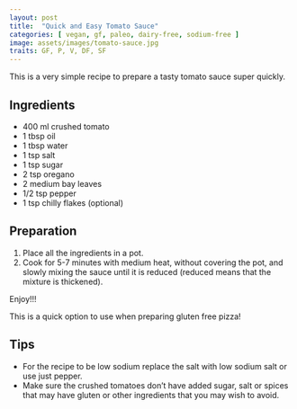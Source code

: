 ```yaml
---
layout: post
title:  "Quick and Easy Tomato Sauce"
categories: [ vegan, gf, paleo, dairy-free, sodium-free ]
image: assets/images/tomato-sauce.jpg
traits: GF, P, V, DF, SF
---
```


This is a very simple recipe to prepare a tasty tomato sauce super quickly.  

## Ingredients

* 400 ml crushed tomato 
* 1 tbsp oil
* 1 tbsp water
* 1 tsp salt
* 1 tsp sugar
* 2 tsp oregano
* 2 medium bay leaves 
* 1/2 tsp pepper
* 1 tsp chilly flakes (optional)


## Preparation

1. Place all the ingredients in a pot.
2. Cook for 5-7 minutes with medium heat, without covering the pot, and slowly mixing the sauce until it is reduced (reduced means that the mixture is thickened). 

Enjoy!!!


This is a quick option to use when preparing gluten free pizza!
 


## Tips

* For the recipe to be low sodium replace the salt with low sodium salt or use just pepper.
* Make sure the crushed tomatoes don’t have added sugar, salt or spices that may have gluten or other ingredients that you may wish to avoid.


